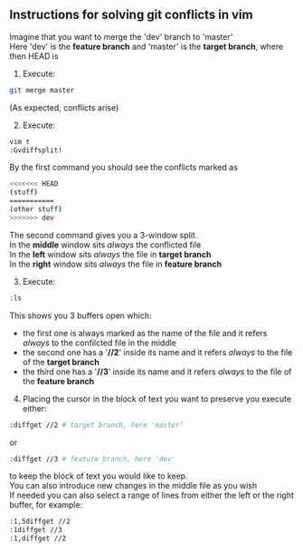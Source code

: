 ## Instructions for solving git conflicts in vim

Imagine that you want to merge the 'dev' branch to 'master'<br/>
Here 'dev' is the **feature branch** and 'master' is the **target branch**, where then HEAD is <br/>

1. Execute:
```bash
git merge master
```

(As expected, conflicts arise)

2. Execute:
```bash
vim t
:Gvdiffsplit!
```

By the first command you should see the conflicts marked as 
```bash
<<<<<<< HEAD
(stuff)
===========
(other stuff)
>>>>>>> dev
```

The second command gives you a 3-window split. <br/>
In the **middle** window sits _always_ the conflicted file <br/>
In the **left** window sits _always_ the file in **target branch** <br/>
In the **right** window sits _always_ the file in **feature branch** <br/>

3. Execute:
```bash
:ls
```

This shows you 3 buffers open which:
+ the first one is always marked as the name of the file and it refers _always_ to the confilcted file in the middle
+ the second one has a '**//2**' inside its name and it refers _always_ to the file of the **target branch**
+ the third one has a '**//3**' inside its name and it refers _always_ to the file of the **feature branch**

4. Placing the cursor in the block of text you want to preserve you execute either:
```bash
:diffget //2 # target branch, here 'master'
```
or
```bash
:diffget //3 # feature branch, here 'dev'
```
to keep the block of text you would like to keep.<br/>
You can also introduce new changes in the middle file as you wish<br/>
If needed you can also select a range of lines from either the left or the right buffer, for example:

```bash
:1,5diffget //2
:1diffget //3
:1,diffget //2
```
